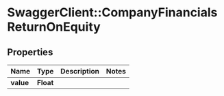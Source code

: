 # SwaggerClient::CompanyFinancialsReturnOnEquity

## Properties
Name | Type | Description | Notes
------------ | ------------- | ------------- | -------------
**value** | **Float** |  | 


